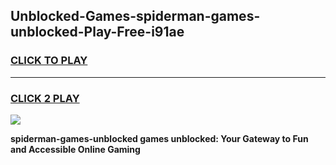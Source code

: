 
## Unblocked-Games-spiderman-games-unblocked-Play-Free-i91ae
<h3>
<a href="https://premium76.site?title=spiderman-games-unblocked&ref=10A">CLICK TO PLAY</a></h3>
<hr>

<h3>
<a href="https://premium76.site?title=spiderman-games-unblocked&ref=10A">CLICK 2 PLAY</a>
  
</h3>

<a href="https://premium76.site?title=spiderman-games-unblocked&ref=10A"><img src="https://clearcache.store/games.png"></a>


**spiderman-games-unblocked games unblocked: Your Gateway to Fun and Accessible Online Gaming**
